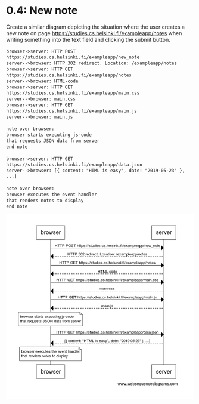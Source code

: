# 0.4: New note

Create a similar diagram depicting the situation where the user creates a new note on
page https://studies.cs.helsinki.fi/exampleapp/notes when writing something into the text field and clicking the submit
button.

```
browser->server: HTTP POST https://studies.cs.helsinki.fi/exampleapp/new_note
server-->browser: HTTP 302 redirect. Location: /exampleapp/notes
browser->server: HTTP GET https://studies.cs.helsinki.fi/exampleapp/notes
server-->browser: HTML-code
browser->server: HTTP GET https://studies.cs.helsinki.fi/exampleapp/main.css
server-->browser: main.css
browser->server: HTTP GET https://studies.cs.helsinki.fi/exampleapp/main.js
server-->browser: main.js

note over browser:
browser starts executing js-code
that requests JSON data from server 
end note

browser->server: HTTP GET https://studies.cs.helsinki.fi/exampleapp/data.json
server-->browser: [{ content: "HTML is easy", date: "2019-05-23" }, ...]

note over browser:
browser executes the event handler
that renders notes to display
end note
```

![new note](./img/0.4_new_note.png)

